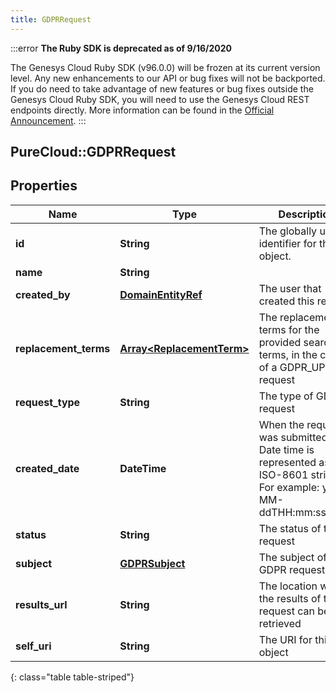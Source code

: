 ```yaml
---
title: GDPRRequest
---
```


:::error
**The Ruby SDK is deprecated as of 9/16/2020**

The Genesys Cloud Ruby SDK (v96.0.0) will be frozen at its current version level. Any new enhancements to our API or bug fixes will not be backported. If you do need to take advantage of new features or bug fixes outside the Genesys Cloud Ruby SDK, you will need to use the Genesys Cloud REST endpoints directly. More information can be found in the [Official Announcement](https://developer.mypurecloud.com/forum/t/announcement-genesys-cloud-ruby-sdk-end-of-life/8850).
:::


## PureCloud::GDPRRequest

## Properties

|Name | Type | Description | Notes|
|------------ | ------------- | ------------- | -------------|
| **id** | **String** | The globally unique identifier for the object. | [optional] |
| **name** | **String** |  | [optional] |
| **created_by** | [**DomainEntityRef**](DomainEntityRef.html) | The user that created this request | |
| **replacement_terms** | [**Array&lt;ReplacementTerm&gt;**](ReplacementTerm.html) | The replacement terms for the provided search terms, in the case of a GDPR_UPDATE request | [optional] |
| **request_type** | **String** | The type of GDPR request | |
| **created_date** | **DateTime** | When the request was submitted. Date time is represented as an ISO-8601 string. For example: yyyy-MM-ddTHH:mm:ss.SSSZ | |
| **status** | **String** | The status of the request | |
| **subject** | [**GDPRSubject**](GDPRSubject.html) | The subject of the GDPR request | |
| **results_url** | **String** | The location where the results of the request can be retrieved | [optional] |
| **self_uri** | **String** | The URI for this object | [optional] |
{: class="table table-striped"}


